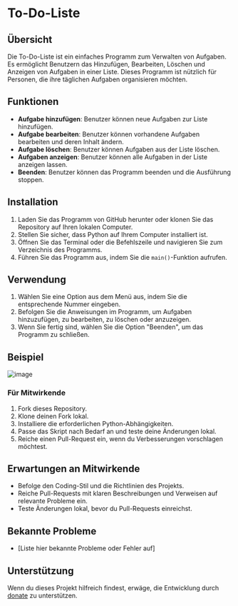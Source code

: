 # To-Do-Liste

## Übersicht
Die To-Do-Liste ist ein einfaches Programm zum Verwalten von Aufgaben. Es ermöglicht Benutzern das Hinzufügen, Bearbeiten, Löschen und Anzeigen von Aufgaben in einer Liste. Dieses Programm ist nützlich für Personen, die ihre täglichen Aufgaben organisieren möchten.

## Funktionen
- **Aufgabe hinzufügen**: Benutzer können neue Aufgaben zur Liste hinzufügen.
- **Aufgabe bearbeiten**: Benutzer können vorhandene Aufgaben bearbeiten und deren Inhalt ändern.
- **Aufgabe löschen**: Benutzer können Aufgaben aus der Liste löschen.
- **Aufgaben anzeigen**: Benutzer können alle Aufgaben in der Liste anzeigen lassen.
- **Beenden**: Benutzer können das Programm beenden und die Ausführung stoppen.

## Installation
1. Laden Sie das Programm von GitHub herunter oder klonen Sie das Repository auf Ihren lokalen Computer.
2. Stellen Sie sicher, dass Python auf Ihrem Computer installiert ist.
3. Öffnen Sie das Terminal oder die Befehlszeile und navigieren Sie zum Verzeichnis des Programms.
4. Führen Sie das Programm aus, indem Sie die `main()`-Funktion aufrufen.

## Verwendung
1. Wählen Sie eine Option aus dem Menü aus, indem Sie die entsprechende Nummer eingeben.
2. Befolgen Sie die Anweisungen im Programm, um Aufgaben hinzuzufügen, zu bearbeiten, zu löschen oder anzuzeigen.
3. Wenn Sie fertig sind, wählen Sie die Option "Beenden", um das Programm zu schließen.

## Beispiel
![image](https://github.com/Atakan-24/To-do-list/assets/93819298/ddf842ff-276d-4d36-88e7-6fab0ed04c95)


### Für Mitwirkende

1. Fork dieses Repository.
2. Klone deinen Fork lokal.
3. Installiere die erforderlichen Python-Abhängigkeiten.
4. Passe das Skript nach Bedarf an und teste deine Änderungen lokal.
5. Reiche einen Pull-Request ein, wenn du Verbesserungen vorschlagen möchtest.

## Erwartungen an Mitwirkende

- Befolge den Coding-Stil und die Richtlinien des Projekts.
- Reiche Pull-Requests mit klaren Beschreibungen und Verweisen auf relevante Probleme ein.
- Teste Änderungen lokal, bevor du Pull-Requests einreichst.

## Bekannte Probleme

- [Liste hier bekannte Probleme oder Fehler auf]

## Unterstützung

Wenn du dieses Projekt hilfreich findest, erwäge, die Entwicklung durch  [donate](https://www.paypal.com/donate/?hosted_button_id=4S77QGBW6FT3W)  zu unterstützen.

